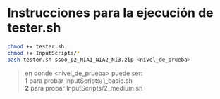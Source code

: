 # Instrucciones para la ejecución de tester.sh

```bash
chmod +x tester.sh
chmod +x InputScripts/*
bash tester.sh ssoo_p2_NIA1_NIA2_NI3.zip <nivel_de_prueba>
```

> en donde <nivel_de_prueba> puede ser: \
 **1** para probar InputScripts/1_basic.sh \
**2** para probar InputScripts/2_medium.sh 

